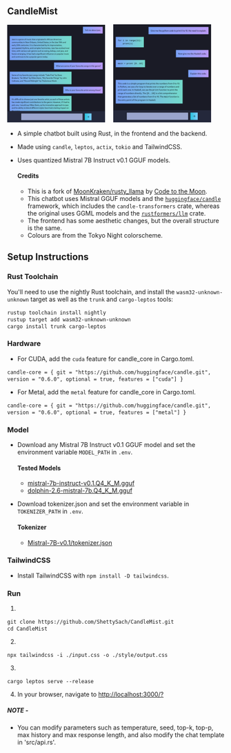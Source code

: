 ## CandleMist

<div align: center;">
    <img src="assets/image.png" width="45%">
    &nbsp; &nbsp;
    <img src="assets/image1.png" width="45%">
</div>

- A simple chatbot built using Rust, in the frontend and the backend.
- Made using `candle`, `leptos`, `actix`, `tokio` and TailwindCSS.
- Uses quantized Mistral 7B Instruct v0.1 GGUF models.

  #### Credits

  - This is a fork of [MoonKraken/rusty_llama](https://github.com/MoonKraken/rusty_llama) by [Code to the Moon](https://www.youtube.com/watch?v=vAjle3c9Xqc).
  - This chatbot uses Mistral GGUF models and the [`huggingface/candle`](https://github.com/huggingface/candle) framework, which includes the `candle-transformers` crate, whereas the original uses GGML models and the [`rustformers/llm`](https://github.com/rustformers/llm) crate.
  - The frontend has some aesthetic changes, but the overall structure is the same.
  - Colours are from the Tokyo Night colorscheme.

## Setup Instructions

### Rust Toolchain

You'll need to use the nightly Rust toolchain, and install the `wasm32-unknown-unknown` target as well as the `trunk` and `cargo-leptos` tools:

```
rustup toolchain install nightly
rustup target add wasm32-unknown-unknown
cargo install trunk cargo-leptos
```

### Hardware

- For CUDA, add the `cuda` feature for candle_core in Cargo.toml.

```
candle-core = { git = "https://github.com/huggingface/candle.git", version = "0.6.0", optional = true, features = ["cuda"] }
```

- For Metal, add the `metal` feature for candle_core in Cargo.toml.

```
candle-core = { git = "https://github.com/huggingface/candle.git", version = "0.6.0", optional = true, features = ["metal"] }
```

### Model

- Download any Mistral 7B Instruct v0.1 GGUF model and set the environment variable `MODEL_PATH` in `.env`.

  #### Tested Models

  - [mistral-7b-instruct-v0.1.Q4_K_M.gguf](https://huggingface.co/TheBloke/Mistral-7B-Instruct-v0.1-GGUF/tree/main)
  - [dolphin-2.6-mistral-7b.Q4_K_M.gguf](https://huggingface.co/TheBloke/dolphin-2.6-mistral-7B-GGUF/tree/main)

- Download tokenizer.json and set the environment variable in `TOKENIZER_PATH` in `.env`.

  #### Tokenizer

  - [Mistral-7B-v0.1/tokenizer.json](https://huggingface.co/mistralai/Mistral-7B-v0.1/blob/main/tokenizer.json)

### TailwindCSS

- Install TailwindCSS with `npm install -D tailwindcss`.

### Run

1.

```
git clone https://github.com/ShettySach/CandleMist.git
cd CandleMist
```

2.

```
npx tailwindcss -i ./input.css -o ./style/output.css
```

3.

```
cargo leptos serve --release
```

4. In your browser, navigate to [http://localhost:3000/?](http://localhost:3000/?)

##### NOTE -

- You can modify parameters such as temperature, seed, top-k, top-p, max history and max response length, and also modify the chat template in 'src/api.rs'.
